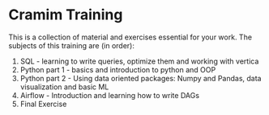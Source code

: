 # Cramim Training

This is a collection of material and exercises essential for your work. 
The subjects of this training are (in order):
 1. SQL - learning to write queries, optimize them and working with vertica
 2. Python part 1 - basics and introduction to python and OOP
 3. Python part 2 - Using data oriented packages: Numpy and Pandas, data visualization and basic ML
 4. Airflow - Introduction and learning how to write DAGs
 5. Final Exercise
